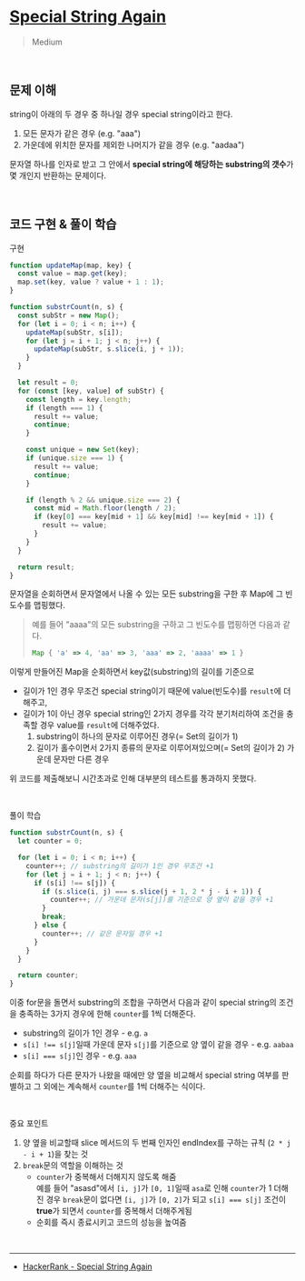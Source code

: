 # [Special String Again](https://www.hackerrank.com/challenges/special-palindrome-again/problem?h_l=interview&playlist_slugs%5B%5D=interview-preparation-kit&playlist_slugs%5B%5D=strings)

> Medium

<br />

## 문제 이해

string이 아래의 두 경우 중 하나일 경우 special string이라고 한다.

1. 모든 문자가 같은 경우 (e.g. "aaa")
2. 가운데에 위치한 문자를 제외한 나머지가 같을 경우 (e.g. "aadaa")

문자열 하나를 인자로 받고 그 안에서 **special string에 해당하는 substring의 갯수**가 몇 개인지 반환하는 문제이다.

<br />

## 코드 구현 & 풀이 학습

구현

```js
function updateMap(map, key) {
  const value = map.get(key);
  map.set(key, value ? value + 1 : 1);
}

function substrCount(n, s) {
  const subStr = new Map();
  for (let i = 0; i < n; i++) {
    updateMap(subStr, s[i]);
    for (let j = i + 1; j < n; j++) {
      updateMap(subStr, s.slice(i, j + 1));
    }
  }

  let result = 0;
  for (const [key, value] of subStr) {
    const length = key.length;
    if (length === 1) {
      result += value;
      continue;
    }

    const unique = new Set(key);
    if (unique.size === 1) {
      result += value;
      continue;
    }

    if (length % 2 && unique.size === 2) {
      const mid = Math.floor(length / 2);
      if (key[0] === key[mid + 1] && key[mid] !== key[mid + 1]) {
        result += value;
      }
    }
  }

  return result;
}
```

문자열을 순회하면서 문자열에서 나올 수 있는 모든 substring을 구한 후 Map에 그 빈도수를 맵핑했다.

> 예를 들어 "aaaa"의 모든 substring을 구하고 그 빈도수를 맵핑하면 다음과 같다.
>
> ```js
> Map { 'a' => 4, 'aa' => 3, 'aaa' => 2, 'aaaa' => 1 }
> ```

이렇게 만들어진 Map을 순회하면서 key값(substring)의 길이를 기준으로

- 길이가 1인 경우 무조건 special string이기 때문에 value(빈도수)를 `result`에 더해주고,
- 길이가 1이 아닌 경우 special string인 2가지 경우를 각각 분기처리하여 조건을 충족할 경우 value를 `result`에 더해주었다.
  1. substring이 하나의 문자로 이루어진 경우(= Set의 길이가 1)
  2. 길이가 홀수이면서 2가지 종류의 문자로 이루어져있으며(= Set의 길이가 2) 가운데 문자만 다른 경우

위 코드를 제출해보니 시간초과로 인해 대부분의 테스트를 통과하지 못했다.

<br />

풀이 학습

```js
function substrCount(n, s) {
  let counter = 0;

  for (let i = 0; i < n; i++) {
    counter++; // substring의 길이가 1인 경우 무조건 +1
    for (let j = i + 1; j < n; j++) {
      if (s[i] !== s[j]) {
        if (s.slice(i, j) === s.slice(j + 1, 2 * j - i + 1)) {
          counter++; // 가운데 문자(s[j])를 기준으로 양 옆이 같을 경우 +1
        }
        break;
      } else {
        counter++; // 같은 문자일 경우 +1
      }
    }
  }

  return counter;
}
```

이중 for문을 돌면서 substring의 조합을 구하면서 다음과 같이 special string의 조건을 충족하는 3가지 경우에 한해 `counter`를 1씩 더해준다.

- substring의 길이가 1인 경우 - e.g. `a`
- `s[i] !== s[j]`일때 가운데 문자 `s[j]`를 기준으로 양 옆이 같을 경우 - e.g. `aabaa`
- `s[i] === s[j]`인 경우 - e.g. `aaa`

순회를 하다가 다른 문자가 나왔을 때에만 양 옆을 비교해서 special string 여부를 판별하고 그 외에는 계속해서 `counter`를 1씩 더해주는 식이다.

<br />

중요 포인트

1. 양 옆을 비교할때 slice 메서드의 두 번째 인자인 endIndex를 구하는 규칙 (`2 * j - i + 1`)을 찾는 것
2. `break`문의 역할을 이해하는 것
   - `counter`가 중복해서 더해지지 않도록 해줌  
     예를 들어 "asasd"에서 `[i, j]`가 `[0, 1]`일때 `asa`로 인해 `counter`가 1 더해진 경우 `break`문이 없다면 `[i, j]`가 `[0, 2]`가 되고 `s[i] === s[j]` 조건이 **true**가 되면서 `counter`를 중복해서 더해주게됨
   - 순회를 즉시 종료시키고 코드의 성능을 높여줌

<br />

---

- [HackerRank - Special String Again](https://www.youtube.com/watch?v=fib2sRjlxuw)

